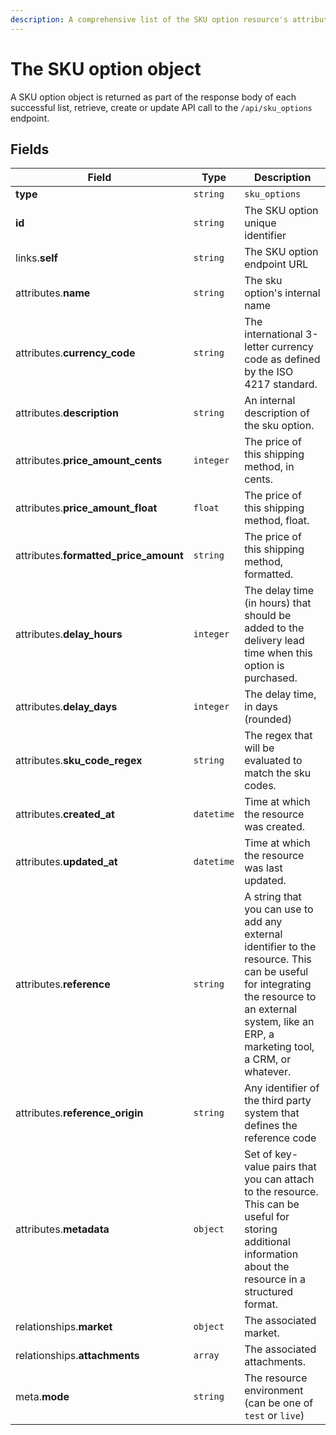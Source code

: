 ```yaml
---
description: A comprehensive list of the SKU option resource's attributes and relationships.
---
```


# The SKU option object

A SKU option object is returned as part of the response body of each successful list, retrieve, create or update API call to the `/api/sku_options` endpoint.

## Fields

| Field          | Type     | Description                                  |
| -------------- | -------- | -------------------------------------------- |
| **type**       | `string` | `sku_options`                        |
| **id**         | `string` | The SKU option unique identifier  |
| links.**self** | `string` | The SKU option endpoint URL       |
| attributes.**name** | `string` | The sku option's internal name |
| attributes.**currency_code** | `string` | The international 3-letter currency code as defined by the ISO 4217 standard. |
| attributes.**description** | `string` | An internal description of the sku option. |
| attributes.**price_amount_cents** | `integer` | The price of this shipping method, in cents. |
| attributes.**price_amount_float** | `float` | The price of this shipping method, float. |
| attributes.**formatted_price_amount** | `string` | The price of this shipping method, formatted. |
| attributes.**delay_hours** | `integer` | The delay time (in hours) that should be added to the delivery lead time when this option is purchased. |
| attributes.**delay_days** | `integer` | The delay time, in days (rounded) |
| attributes.**sku_code_regex** | `string` | The regex that will be evaluated to match the sku codes. |
| attributes.**created_at** | `datetime` | Time at which the resource was created. |
| attributes.**updated_at** | `datetime` | Time at which the resource was last updated. |
| attributes.**reference** | `string` | A string that you can use to add any external identifier to the resource. This can be useful for integrating the resource to an external system, like an ERP, a marketing tool, a CRM, or whatever. |
| attributes.**reference_origin** | `string` | Any identifier of the third party system that defines the reference code |
| attributes.**metadata** | `object` | Set of key-value pairs that you can attach to the resource. This can be useful for storing additional information about the resource in a structured format. |
| relationships.**market** | `object` | The associated market. |
| relationships.**attachments** | `array` | The associated attachments. |
| meta.**mode** | `string` | The resource environment \(can be one of `test` or `live`\) |

